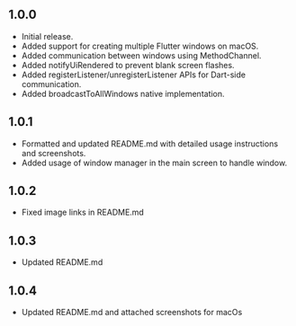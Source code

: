 ## 1.0.0

- Initial release.
- Added support for creating multiple Flutter windows on macOS.
- Added communication between windows using MethodChannel.
- Added notifyUiRendered to prevent blank screen flashes.
- Added registerListener/unregisterListener APIs for Dart-side communication.
- Added broadcastToAllWindows native implementation.


## 1.0.1

- Formatted and updated README.md with detailed usage instructions and screenshots.
- Added usage of window manager in the main screen to handle window.

## 1.0.2
- Fixed image links in README.md

## 1.0.3
- Updated README.md

## 1.0.4
- Updated README.md and attached screenshots for macOs